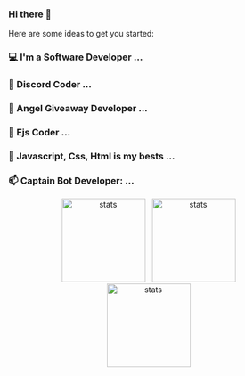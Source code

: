 ### Hi there 👋


Here are some ideas to get you started:

### 💻 I'm a Software Developer ...
### 🌱 Discord Coder ...
### 🎉 Angel Giveaway Developer ...
### 🤔 Ejs Coder ...
### 💬 Javascript, Css, Html is my bests ...
### 📫 Captain Bot Developer: ...


<html>
  <p align="center">
    <img src="https://github-readme-stats.vercel.app/api?username=Roffly&show_icons=true&theme=radical" width="%100" height="150px" alt="stats" />&nbsp;&nbsp;
<img src="https://github-readme-stats.vercel.app/api/top-langs/?username=Roffly&layout=compact" width="%100" height="150px" alt="stats" /><br>
<img src="https://github-profile-trophy.vercel.app/?username=Roffly&theme=nord" width="%100" height="150px" alt="stats" />
</p>
